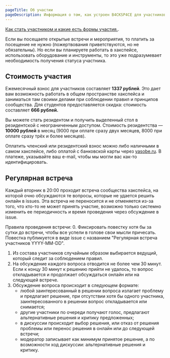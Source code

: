 ```yaml
---
pageTitle: Об участии
pageDescription: Информация о том, как устроен B4CKSP4CE для участников
---
```


[Как стать участником и какие есть формы участия.](/wiki/evaluation).

Если вы посещаете открытые встречи и мероприятия, то платить за посещение не нужно (пожертвования приветствуются, но не обязательны). Но если вы планируете работать в хакспейсе, использовать оборудование и инструменты, то это уже подразумевает необходимость получения статуса участника.

## Стоимость участия
Ежемесячный взнос для участников составляет **1337 рублей**. Это дает вам возможность работать в общем пространстве хакспейса и заниматься там своими делами при соблюдении правил и принципов сообщества. 
Для студентов предоставляется скидка: стоимость составляет **666 рублей.**

Вы можете стать резидентом и получить выделенный стол в резидентской с неограниченным доступом. Cтоимость резидентства — **10000 рублей** в месяц (9000 при оплате сразу двух месяцев, 8000 при оплате сразу трёх и более месяцев).

Оплатить членский или резидентский взнос можно либо наличными в самом хакспейсе, либо оплатой с банковской карты через [yasobe.ru](https://yasobe.ru/na/b4cksp4ce). В платеже, указывайте ваш e-mail, чтобы мы могли вас как-то идентифицировать.

## Регулярная встреча
Каждый вторник в 20:00 проходит встреча сообщества хакспейса, на которой очно обсуждаются те вопросы, которые не удается решить онлайн в issues. Эта встреча не переносится и не отменяется из-за того, что кто-то не может принять участие, возможно только системно изменить ее периодичность и время проведения через обсуждение в issue.

Правила проведения встречи:
0. Фиксировать повестку хотя бы за сутки до встречи, чтобы все успели в голове свои мысли причесать. Повестка публикуется в виде issue с названием "Регулярная встреча участников YYYY-MM-DD".
1. Из состава участников случайным образом выбирается ведущий, который следит за соблюдением правил.
2. На обсуждение каждого вопроса отводится не более чем 30 минут. Если к концу 30 минут к решению прийти не удалось, то вопрос откладывается и продолжает обсуждаться онлайн или на следующей встрече.
3. Обсуждение вопроса происходит в следующем формате:
    - любой заинтересованный в решении вопроса излагает проблему и предлагает решение, при отсутствии хотя бы одного участника, заинтересованного в решении вопрос откладывается или снимается;
    - другие участники по очереди получают голос, предлагают альтернативные решения и критику предложенных;
    - в дискуссии происходит выбор решения, или отказ от решения проблемы или перенос решения в онлайн или до следующей встречи;
    - модератор записывает как минимум принятое решение, а по возможности ход дискуссии: альтернативные решения и критику.
